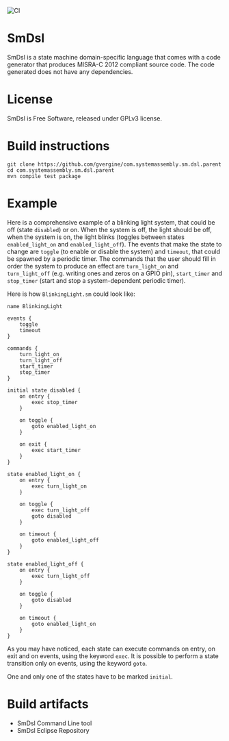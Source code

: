 ![CI](https://github.com/gvergine/com.systemassembly.sm.dsl.parent/workflows/CI/badge.svg)

# SmDsl
SmDsl is a state machine domain-specific language that comes with a code generator that produces MISRA-C 2012 compliant source code. The code generated does not have any dependencies.

# License
SmDsl is Free Software, released under GPLv3 license.

# Build instructions
```
git clone https://github.com/gvergine/com.systemassembly.sm.dsl.parent
cd com.systemassembly.sm.dsl.parent
mvn compile test package
```
# Example

Here is a comprehensive example of a blinking light system, that could be off (state `disabled`) or on. When the system is off, the light should be off, when the system is on, the light blinks (toggles between states `enabled_light_on` and `enabled_light_off`).
The events that make the state to change are `toggle` (to enable or disable the system) and `timeout`, that could be spawned by a periodic timer.
The commands that the user should fill in order the system to produce an effect are `turn_light_on` and `turn_light_off` (e.g. writing ones and zeros on a GPIO pin), `start_timer` and `stop_timer` (start and stop a system-dependent periodic timer).

Here is how `BlinkingLight.sm` could look like:

```
name BlinkingLight

events {
    toggle
    timeout
}

commands {
    turn_light_on
    turn_light_off
    start_timer
    stop_timer
}

initial state disabled {
    on entry {
        exec stop_timer
    }

    on toggle {
        goto enabled_light_on
    }

    on exit {
        exec start_timer
    }
}

state enabled_light_on {
    on entry {
        exec turn_light_on
    }

    on toggle {
        exec turn_light_off
        goto disabled
    }

    on timeout {
        goto enabled_light_off
    }
}

state enabled_light_off {
    on entry {
        exec turn_light_off
    }

    on toggle {
        goto disabled
    }

    on timeout {
        goto enabled_light_on
    }
}
```

As you may have noticed, each state can execute commands on entry, on exit and on events, using the keyword `exec`. It is possible to perform a state transition only on events, using the keyword `goto`.

One and only one of the states have to be marked `initial`.

# Build artifacts
* SmDsl Command Line tool
* SmDsl Eclipse Repository

